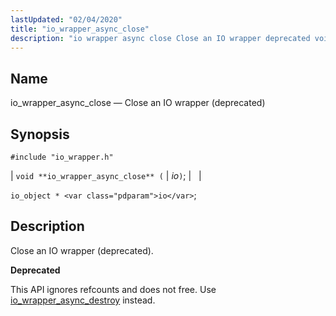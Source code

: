 ```yaml
---
lastUpdated: "02/04/2020"
title: "io_wrapper_async_close"
description: "io wrapper async close Close an IO wrapper deprecated void io wrapper async close io io object io Close an IO wrapper deprecated This API ignores refcounts and does not free Use io wrapper async destroy instead..."
---
```


<a name="apis.io_wrapper_async_close"></a> 
## Name

io_wrapper_async_close — Close an IO wrapper (deprecated)

## Synopsis

`#include "io_wrapper.h"`

| `void **io_wrapper_async_close** (` | <var class="pdparam">io</var>`)`; |   |

`io_object * <var class="pdparam">io</var>`;<a name="idp53505296"></a> 
## Description

Close an IO wrapper (deprecated).

**<a name="idp53506512"></a> Deprecated**

This API ignores refcounts and does not free. Use [io_wrapper_async_destroy](/momentum/3/3-api/apis-io-wrapper-async-destroy) instead.